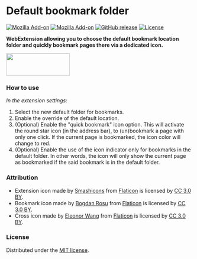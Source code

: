 # Default bookmark folder

[![Mozilla Add-on](https://img.shields.io/amo/users/default-bookmark-folder.svg?style=flat-square)](https://addons.mozilla.org/en-US/firefox/addon/default-bookmark-folder/)
[![Mozilla Add-on](https://img.shields.io/amo/rating/default-bookmark-folder.svg?style=flat-square)](https://addons.mozilla.org/en-US/firefox/addon/default-bookmark-folder/)
[![GitHub release](https://img.shields.io/github/release/teddy-gustiaux/default-bookmark-folder.svg?style=flat-square)](https://github.com/teddy-gustiaux/default-bookmark-folder/releases)
[![License](https://img.shields.io/badge/License-MIT-lightrey.svg?style=flat-square)](https://opensource.org/licenses/MIT)

**WebExtension allowing you to choose the default bookmark location folder and quickly bookmark pages there via a dedicated icon.**

<a href="https://addons.mozilla.org/en-US/firefox/addon/default-bookmark-folder/">
<img border="0" src="https://addons.cdn.mozilla.net/static/img/addons-buttons/AMO-button_1.png" width="172" height="60">
</a>

### How to use

*In the extension settings:*

1. Select the new default folder for bookmarks.
2. Enable the override of the default location.
3. (Optional) Enable the "quick bookmark" icon option.
This will activate the round star icon (in the address bar), to (un)bookmark a page with only one click. If the current page is bookmarked, the icon color will change to red.  
4. (Optional) Enable the use of the icon indicator only for bookmarks in the default folder.
In other words, the icon will only show the current page as bookmarked if the said bookmark is in the default folder.

### Attribution

- Extension icon made by [Smashicons](https://www.flaticon.com/authors/smashicon) from [Flaticon](www.flaticon.com) is licensed by [CC 3.0 BY](http://creativecommons.org/licenses/by/3.0/).
- Bookmark icon made by [Bogdan Rosu](https://www.flaticon.com/authors/bogdan-rosu) from [Flaticon](www.flaticon.com) is licensed by [CC 3.0 BY](http://creativecommons.org/licenses/by/3.0/).
- Cross icon made by [Eleonor Wang](https://www.flaticon.com/authors/eleonor-wang) from [Flaticon](www.flaticon.com) is licensed by [CC 3.0 BY](http://creativecommons.org/licenses/by/3.0/).

### License

Distributed under the [MIT license](http://opensource.org/licenses/MIT).